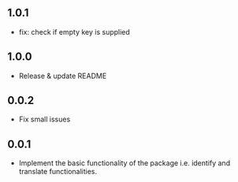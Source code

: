 ## 1.0.1

* fix: check if empty key is supplied

## 1.0.0

* Release & update README

## 0.0.2

* Fix small issues

## 0.0.1

* Implement the basic functionality of the package i.e. identify and translate functionalities.
